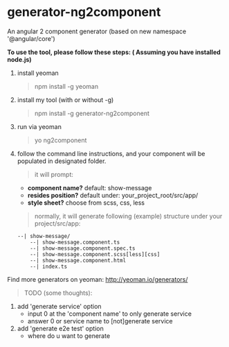 # generator-ng2component
An angular 2 component generator (based on new namespace '@angular/core')

**To use the tool, please follow these steps: ( Assuming you have installed node.js)**

1. install yeoman
    > npm install -g yeoman
    
2. install my tool (with or without -g)
    > npm install -g generator-ng2component
    
3. run via yeoman
    > yo ng2component
    
4. follow the command line instructions, and your component will be populated in designated folder.
    > it will prompt:

    - **component name?** default: show-message  
    - **resides position?** default under: your_project_root/src/app/  
    - **style sheet?** choose from scss, css, less  

    > normally, it will generate following (example) structure under your project/src/app:

    ```
    --| show-message/
        --| show-message.component.ts
        --| show-message.component.spec.ts
        --| show-message.component.scss[less][css]
        --| show-message.component.html
        --| index.ts
    ```

Find more generators on yeoman: http://yeoman.io/generators/

> TODO (some thoughts):  

1. add 'generate service' option  
    * input 0 at the 'component name' to only generate service
    * answer 0 or service name to [not]generate service
2. add 'generate e2e test' option
    * where do u want to generate
